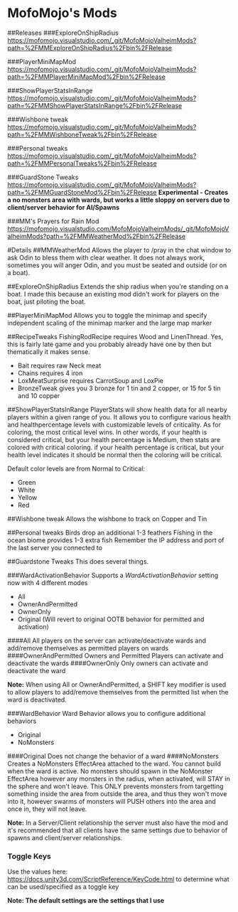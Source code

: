 # MofoMojo's Mods

##Releases
###ExploreOnShipRadius
https://mofomojo.visualstudio.com/_git/MofoMojoValheimMods?path=%2FMMExploreOnShipRadius%2Fbin%2FRelease

###PlayerMiniMapMod
https://mofomojo.visualstudio.com/_git/MofoMojoValheimMods?path=%2FMMPlayerMiniMapMod%2Fbin%2FRelease

###ShowPlayerStatsInRange 
https://mofomojo.visualstudio.com/_git/MofoMojoValheimMods?path=%2FMMShowPlayerStatsInRange%2Fbin%2FRelease

###Wishbone tweak
https://mofomojo.visualstudio.com/_git/MofoMojoValheimMods?path=%2FMMWishboneTweak%2Fbin%2FRelease

###Personal tweaks
https://mofomojo.visualstudio.com/_git/MofoMojoValheimMods?path=%2FMMPersonalTweaks%2Fbin%2FRelease

###GuardStone Tweaks
https://mofomojo.visualstudio.com/_git/MofoMojoValheimMods?path=%2FMMGuardStoneMod%2Fbin%2FRelease
**Experimental - Creates a no monsters area with wards, but works a little sloppy on servers due to client/server behavior for AI/Spawns**

###MM's Prayers for Rain Mod
https://mofomojo.visualstudio.com/MofoMojoValheimMods/_git/MofoMojoValheimMods?path=%2FMMWeatherMod%2Fbin%2FRelease


#Details
##MMWeatherMod
Allows the player to /pray in the chat window to ask Odin to bless them with clear weather. It does not always work, sometimes you will anger Odin, and you must be seated and outside (or on a boat). 

##ExploreOnShipRadius
Extends the ship radius when you're standing on a boat. I made this because an existing mod didn't work for players on the boat, just piloting the boat.

##PlayerMiniMapMod
Allows you to toggle the minimap and specify independent scaling of the minimap marker and the large map marker

##RecipeTweaks
FishingRodRecipe requires Wood and LinenThread. Yes, this is fairly late game and you probably already have one by then but thematically it makes sense. 
* Bait requires raw Neck meat
* Chains requires 4 iron
* LoxMeatSurprise requires CarrotSoup and LoxPie
* BronzeTweak gives you 3 bronze for 1 tin and 2 copper, or 15 for 5 tin and 10 copper

##ShowPlayerStatsInRange 
PlayerStats will show health data for all nearby players within a given range of you. It allows you to configure various health and healthpercentage levels with customizable levels of criticality. As for coloring, the most critical level wins. In other words, if your health is considered critical, but your health percentage is Medium, then stats are colored with critical coloring. if your health percentage is critical, but your health level indicates it should be normal then the coloring will be critical.

Default color levels are from Normal to Critical:

* Green
* White
* Yellow
* Red

##Wishbone tweak
Allows the wishbone to track on Copper and Tin

##Personal tweaks
Birds drop an additional 1-3 feathers
Fishing in the ocean biome provides 1-3 extra fish
Remember the IP address and port of the last server you connected to

##Guardstone Tweaks
This does several things. 

###WardActivationBehavior
Supports a *WardActivationBehavior* setting now with 4 different modes
* All
* OwnerAndPermitted
* OwnerOnly
* Original (Will revert to original OOTB behavior for permitted and activation)

####All
All players on the server can activate/deactivate wards and add/remove themselves as permitted players on wards
####OwnerAndPermitted
Owners and Permitted Players can activate and deactivate the wards
####OwnerOnly
Only owners can activate and deactivate the ward

**Note:**
When using All or OwnerAndPermitted, a SHIFT key modifier is used to allow players to add/remove themselves from the permitted list when the ward is deactivated.

###WardBehavior
Ward Behavior allows you to configure additional behaviors
* Original
* NoMonsters

####Original
Does not change the behavior of a ward
####NoMonsters
Creates a NoMonsters EffectArea attached to the ward. You cannot build when the ward is active. 
No monsters should spawn in the NoMonster EffectArea however any monsters in the radius, when activated, will STAY in the sphere and won't leave.
This ONLY prevents monsters from targetting something inside the area from outside the area, and thus they won't move into it, however swarms of monsters will PUSH others into the area and once in, they will not leave.

**Note:**
In a Server/Client relationship the server must also have the mod and it's recommended that all clients have the same settings due to behavior of spawns and client/server relationships.


### Toggle Keys
Use the values here: https://docs.unity3d.com/ScriptReference/KeyCode.html to determine what can be used/specified as a toggle key

**Note: The default settings are the settings that I use**
